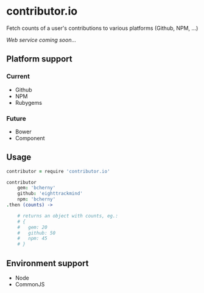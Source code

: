 contributor.io
==============

Fetch counts of a user's contributions to various platforms (Github, NPM, ...)

*Web service coming soon...*

## Platform support

### Current

- Github
- NPM
- Rubygems

### Future

- Bower
- Component

## Usage

```coffee
contributor = require 'contributor.io'

contributor
	gem: 'bcherny'
	github: 'eighttrackmind'
	npm: 'bcherny'
.then (counts) ->

	# returns an object with counts, eg.:
	# {
	#	gem: 20
	#	github: 50
	#	npm: 45
	# }
```

## Environment support

- Node
- CommonJS